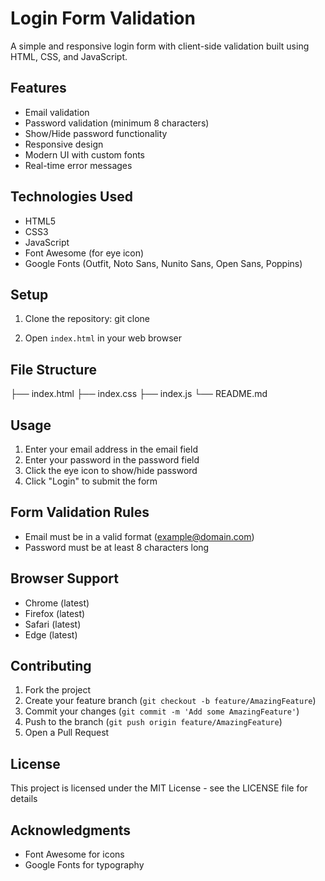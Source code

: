 # Login Form Validation

A simple and responsive login form with client-side validation built using HTML, CSS, and JavaScript.

## Features

- Email validation
- Password validation (minimum 8 characters)
- Show/Hide password functionality
- Responsive design
- Modern UI with custom fonts
- Real-time error messages

## Technologies Used

- HTML5
- CSS3
- JavaScript
- Font Awesome (for eye icon)
- Google Fonts (Outfit, Noto Sans, Nunito Sans, Open Sans, Poppins)

## Setup

1. Clone the repository:
   git clone

2. Open `index.html` in your web browser

## File Structure

├── index.html
├── index.css
├── index.js
└── README.md


## Usage

1. Enter your email address in the email field
2. Enter your password in the password field
3. Click the eye icon to show/hide password
4. Click "Login" to submit the form

## Form Validation Rules

- Email must be in a valid format (example@domain.com)
- Password must be at least 8 characters long

## Browser Support

- Chrome (latest)
- Firefox (latest)
- Safari (latest)
- Edge (latest)

## Contributing

1. Fork the project
2. Create your feature branch (`git checkout -b feature/AmazingFeature`)
3. Commit your changes (`git commit -m 'Add some AmazingFeature'`)
4. Push to the branch (`git push origin feature/AmazingFeature`)
5. Open a Pull Request

## License

This project is licensed under the MIT License - see the LICENSE file for details

## Acknowledgments

- Font Awesome for icons
- Google Fonts for typography
